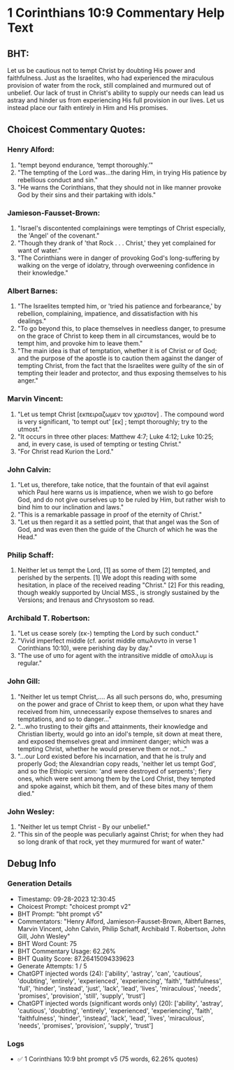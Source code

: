# 1 Corinthians 10:9 Commentary Help Text

## BHT:
Let us be cautious not to tempt Christ by doubting His power and faithfulness. Just as the Israelites, who had experienced the miraculous provision of water from the rock, still complained and murmured out of unbelief. Our lack of trust in Christ's ability to supply our needs can lead us astray and hinder us from experiencing His full provision in our lives. Let us instead place our faith entirely in Him and His promises.

## Choicest Commentary Quotes:
### Henry Alford:
1. "tempt beyond endurance, ‘tempt thoroughly.’"
2. "The  tempting of the Lord was...the daring Him, in trying His patience by rebellious conduct and sin."
3. "He warns the Corinthians, that they should not in like manner provoke God by their sins and their partaking with idols."

### Jamieson-Fausset-Brown:
1. "Israel's discontented complainings were temptings of Christ especially, the 'Angel' of the covenant." 
2. "Though they drank of 'that Rock . . . Christ,' they yet complained for want of water." 
3. "The Corinthians were in danger of provoking God's long-suffering by walking on the verge of idolatry, through overweening confidence in their knowledge."

### Albert Barnes:
1. "The Israelites tempted him, or 'tried his patience and forbearance,' by rebellion, complaining, impatience, and dissatisfaction with his dealings."
2. "To go beyond this, to place themselves in needless danger, to presume on the grace of Christ to keep them in all circumstances, would be to tempt him, and provoke him to leave them."
3. "The main idea is that of temptation, whether it is of Christ or of God; and the purpose of the apostle is to caution them against the danger of tempting Christ, from the fact that the Israelites were guilty of the sin of tempting their leader and protector, and thus exposing themselves to his anger."

### Marvin Vincent:
1. "Let us tempt Christ [εκπειραζωμεν τον χριστον] . The compound word is very significant, 'to tempt out' [εκ] ; tempt thoroughly; try to the utmost."
2. "It occurs in three other places: Matthew 4:7; Luke 4:12; Luke 10:25; and, in every case, is used of tempting or testing Christ."
3. "For Christ read Kurion the Lord."

### John Calvin:
1. "Let us, therefore, take notice, that the fountain of that evil against which Paul here warns us is impatience, when we wish to go before God, and do not give ourselves up to be ruled by Him, but rather wish to bind him to our inclination and laws."
2. "This is a remarkable passage in proof of the eternity of Christ."
3. "Let us then regard it as a settled point, that that angel was the Son of God, and was even then the guide of the Church of which he was the Head."

### Philip Schaff:
1. Neither let us tempt the Lord, [1] as some of them [2] tempted, and perished by the serpents. 
 [1] We adopt this reading with some hesitation, in place of the received reading "Christ." 
 [2] For this reading, though weakly supported by Uncial MSS., is strongly sustained by the Versions; and Irenaus and Chrysostom so read.

### Archibald T. Robertson:
1. "Let us cease sorely (εκ-) tempting the Lord by such conduct."
2. "Vivid imperfect middle (cf. aorist middle απωλοντο in verse 1 Corinthians 10:10), were perishing day by day."
3. "The use of υπο for agent with the intransitive middle of απολλυμ is regular."

### John Gill:
1. "Neither let us tempt Christ,.... As all such persons do, who, presuming on the power and grace of Christ to keep them, or upon what they have received from him, unnecessarily expose themselves to snares and temptations, and so to danger..."
2. "...who trusting to their gifts and attainments, their knowledge and Christian liberty, would go into an idol's temple, sit down at meat there, and exposed themselves great and imminent danger; which was a tempting Christ, whether he would preserve them or not..."
3. "...our Lord existed before his incarnation, and that he is truly and properly God; the Alexandrian copy reads, 'neither let us tempt God', and so the Ethiopic version: 'and were destroyed of serpents'; fiery ones, which were sent among them by the Lord Christ, they tempted and spoke against, which bit them, and of these bites many of them died."

### John Wesley:
1. "Neither let us tempt Christ - By our unbelief."
2. "This sin of the people was peculiarly against Christ; for when they had so long drank of that rock, yet they murmured for want of water."


## Debug Info
### Generation Details
- Timestamp: 09-28-2023 12:30:45
- Choicest Prompt: "choicest prompt v2"
- BHT Prompt: "bht prompt v5"
- Commentators: "Henry Alford, Jamieson-Fausset-Brown, Albert Barnes, Marvin Vincent, John Calvin, Philip Schaff, Archibald T. Robertson, John Gill, John Wesley"
- BHT Word Count: 75
- BHT Commentary Usage: 62.26%
- BHT Quality Score: 87.26415094339623
- Generate Attempts: 1 / 5
- ChatGPT injected words (24):
	['ability', 'astray', 'can', 'cautious', 'doubting', 'entirely', 'experienced', 'experiencing', 'faith', 'faithfulness', 'full', 'hinder', 'instead', 'just', 'lack', 'lead', 'lives', 'miraculous', 'needs', 'promises', 'provision', 'still', 'supply', 'trust']
- ChatGPT injected words (significant words only) (20):
	['ability', 'astray', 'cautious', 'doubting', 'entirely', 'experienced', 'experiencing', 'faith', 'faithfulness', 'hinder', 'instead', 'lack', 'lead', 'lives', 'miraculous', 'needs', 'promises', 'provision', 'supply', 'trust']

### Logs
- ✅ 1 Corinthians 10:9 bht prompt v5 (75 words, 62.26% quotes)